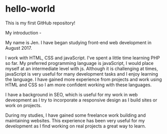 # hello-world
This is my first GitHub repository!

My introduction -

My name is Jen. I have began studying front-end web development in August 2017. 

I work with HTML, CSS and javaScript. I've spent a little time learning PHP so far. My preferred programming language is javaScript, I would place myself at an intermediate level with js. Although it is challenging at times, javaScript is very useful for many development tasks and I enjoy learning the language. I have gained more experience from projects and work using HTML and CSS so I am more confident working with these languages. 

I have a background in SEO, which is useful for my work in web deveopment as I try to incorporate a responsive design as I build sites or work on projects. 

During my studies, I have gained some freelance work building and maintaining websites. This experience has been very useful for my development as I find working on real projects a great way to learn. 
